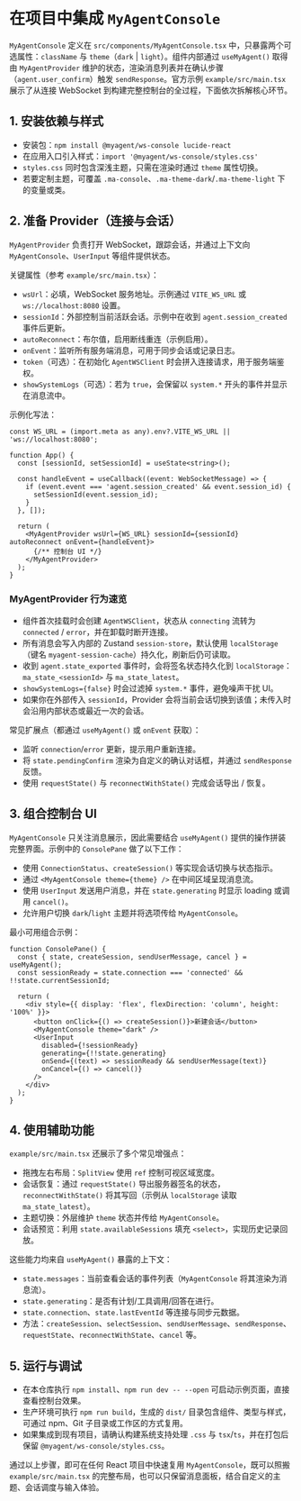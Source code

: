 # 在项目中集成 `MyAgentConsole`

`MyAgentConsole` 定义在 `src/components/MyAgentConsole.tsx` 中，只暴露两个可选属性：`className` 与 `theme`（`dark` | `light`）。组件内部通过 `useMyAgent()` 取得由 `MyAgentProvider` 维护的状态，渲染消息列表并在确认步骤（`agent.user_confirm`）触发 `sendResponse`。官方示例 `example/src/main.tsx` 展示了从连接 WebSocket 到构建完整控制台的全过程，下面依次拆解核心环节。

## 1. 安装依赖与样式
- 安装包：`npm install @myagent/ws-console lucide-react`
- 在应用入口引入样式：`import '@myagent/ws-console/styles.css'`
- `styles.css` 同时包含深浅主题，只需在渲染时通过 `theme` 属性切换。
- 若要定制主题，可覆盖 `.ma-console`、`.ma-theme-dark`/`.ma-theme-light` 下的变量或类。

## 2. 准备 Provider（连接与会话）
`MyAgentProvider` 负责打开 WebSocket，跟踪会话，并通过上下文向 `MyAgentConsole`、`UserInput` 等组件提供状态。

关键属性（参考 `example/src/main.tsx`）：
- `wsUrl`：必填，WebSocket 服务地址。示例通过 `VITE_WS_URL` 或 `ws://localhost:8080` 设置。
- `sessionId`：外部控制当前活跃会话。示例中在收到 `agent.session_created` 事件后更新。
- `autoReconnect`：布尔值，启用断线重连（示例启用）。
- `onEvent`：监听所有服务端消息，可用于同步会话或记录日志。
- `token`（可选）：在初始化 `AgentWSClient` 时会拼入连接请求，用于服务端鉴权。
- `showSystemLogs`（可选）：若为 `true`，会保留以 `system.*` 开头的事件并显示在消息流中。

示例化写法：

```tsx
const WS_URL = (import.meta as any).env?.VITE_WS_URL || 'ws://localhost:8080';

function App() {
  const [sessionId, setSessionId] = useState<string>();

  const handleEvent = useCallback((event: WebSocketMessage) => {
    if (event.event === 'agent.session_created' && event.session_id) {
      setSessionId(event.session_id);
    }
  }, []);

  return (
    <MyAgentProvider wsUrl={WS_URL} sessionId={sessionId} autoReconnect onEvent={handleEvent}>
      {/** 控制台 UI */}
    </MyAgentProvider>
  );
}
```

### MyAgentProvider 行为速览
- 组件首次挂载时会创建 `AgentWSClient`，状态从 `connecting` 流转为 `connected` / `error`，并在卸载时断开连接。
- 所有消息会写入内部的 Zustand `session-store`，默认使用 `localStorage`（键名 `myagent-session-cache`）持久化，刷新后仍可读取。
- 收到 `agent.state_exported` 事件时，会将签名状态持久化到 `localStorage`：`ma_state_<sessionId>` 与 `ma_state_latest`。
- `showSystemLogs={false}` 时会过滤掉 `system.*` 事件，避免噪声干扰 UI。
- 如果你在外部传入 `sessionId`，Provider 会将当前会话切换到该值；未传入时会沿用内部状态或最近一次的会话。

常见扩展点（都通过 `useMyAgent()` 或 `onEvent` 获取）：
- 监听 `connection`/`error` 更新，提示用户重新连接。
- 将 `state.pendingConfirm` 渲染为自定义的确认对话框，并通过 `sendResponse` 反馈。
- 使用 `requestState()` 与 `reconnectWithState()` 完成会话导出 / 恢复。

## 3. 组合控制台 UI
`MyAgentConsole` 只关注消息展示，因此需要结合 `useMyAgent()` 提供的操作拼装完整界面。示例中的 `ConsolePane` 做了以下工作：
- 使用 `ConnectionStatus`、`createSession()` 等实现会话切换与状态指示。
- 通过 `<MyAgentConsole theme={theme} />` 在中间区域呈现消息流。
- 使用 `UserInput` 发送用户消息，并在 `state.generating` 时显示 loading 或调用 `cancel()`。
- 允许用户切换 `dark`/`light` 主题并将选项传给 `MyAgentConsole`。

最小可用组合示例：

```tsx
function ConsolePane() {
  const { state, createSession, sendUserMessage, cancel } = useMyAgent();
  const sessionReady = state.connection === 'connected' && !!state.currentSessionId;

  return (
    <div style={{ display: 'flex', flexDirection: 'column', height: '100%' }}>
      <button onClick={() => createSession()}>新建会话</button>
      <MyAgentConsole theme="dark" />
      <UserInput
        disabled={!sessionReady}
        generating={!!state.generating}
        onSend={(text) => sessionReady && sendUserMessage(text)}
        onCancel={() => cancel()}
      />
    </div>
  );
}
```

## 4. 使用辅助功能
`example/src/main.tsx` 还展示了多个常见增强点：
- 拖拽左右布局：`SplitView` 使用 `ref` 控制可视区域宽度。
- 会话恢复：通过 `requestState()` 导出服务器签名的状态，`reconnectWithState()` 将其写回（示例从 `localStorage` 读取 `ma_state_latest`）。
- 主题切换：外层维护 `theme` 状态并传给 `MyAgentConsole`。
- 会话预览：利用 `state.availableSessions` 填充 `<select>`，实现历史记录回放。

这些能力均来自 `useMyAgent()` 暴露的上下文：
- `state.messages`：当前查看会话的事件列表（`MyAgentConsole` 将其渲染为消息流）。
- `state.generating`：是否有计划/工具调用/回答在进行。
- `state.connection`、`state.lastEventId` 等连接与同步元数据。
- 方法：`createSession`、`selectSession`、`sendUserMessage`、`sendResponse`、`requestState`、`reconnectWithState`、`cancel` 等。

## 5. 运行与调试
- 在本仓库执行 `npm install`、`npm run dev -- --open` 可启动示例页面，直接查看控制台效果。
- 生产环境可执行 `npm run build`，生成的 `dist/` 目录包含组件、类型与样式，可通过 npm、Git 子目录或工作区的方式复用。
- 如果集成到现有项目，请确认构建系统支持处理 `.css` 与 `tsx`/`ts`，并在打包后保留 `@myagent/ws-console/styles.css`。

通过以上步骤，即可在任何 React 项目中快速复用 `MyAgentConsole`，既可以照搬 `example/src/main.tsx` 的完整布局，也可以只保留消息面板，结合自定义的主题、会话调度与输入体验。
